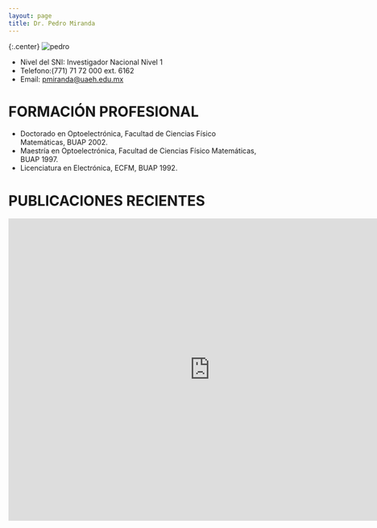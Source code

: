 ```yaml
---
layout: page
title: Dr. Pedro Miranda
---
```


{:.center}
![pedro]({{site.baseurl}}/images/miembros/pedro.jpg)


+ Nivel del SNI: Investigador Nacional Nivel 1 
+ Telefono:(771) 71 72 000 ext. 6162
+ Email: pmiranda@uaeh.edu.mx

# FORMACIÓN PROFESIONAL 
+ Doctorado en Optoelectrónica, Facultad de Ciencias Físico Matemáticas, BUAP 2002.
+ Maestría en Optoelectrónica, Facultad de Ciencias Físico Matemáticas, BUAP 1997.
+ Licenciatura en Electrónica, ECFM, BUAP 1992. 

# PUBLICACIONES RECIENTES


<iframe src="https://inspirehep.net/search?p=exactauthor%3AP.Miranda.Romagnoli.1&sf=earliestdate" height="600" width="800" frameborder="0" webkitallowfullscreen mozallowfullscreen allowfullscreen>&nbsp;</iframe>
